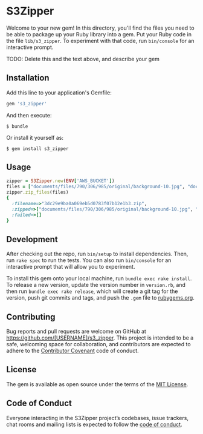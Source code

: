 # S3Zipper

Welcome to your new gem! In this directory, you'll find the files you need to be able to package up your Ruby library into a gem. Put your Ruby code in the file `lib/s3_zipper`. To experiment with that code, run `bin/console` for an interactive prompt.

TODO: Delete this and the text above, and describe your gem

## Installation

Add this line to your application's Gemfile:

```ruby
gem 's3_zipper'
```

And then execute:

    $ bundle

Or install it yourself as:

    $ gem install s3_zipper

## Usage

```ruby
zipper = S3Zipper.new(ENV['AWS_BUCKET'])
files = ["documents/files/790/306/985/original/background-10.jpg", "documents/files/790/307/076/original/background-10.jpg", "documents/files/790/307/029/original/background-10.jpg", "documents/files/790/307/031/original/background-11.jpg", "documents/files/790/307/077/original/background-11.jpg", "documents/files/790/306/983/original/background-11.jpg", "documents/files/790/306/986/original/background-12.jpg", "documents/files/790/307/078/original/background-12.jpg", "documents/files/790/307/032/original/background-12.jpg", "documents/files/790/306/987/original/background-13.jpg"]
zipper.zip_files(files)
{
  :filename=>"3dc29e9ba0a069eb5d0783f07b12e1b3.zip", 
  :zipped=>["documents/files/790/306/985/original/background-10.jpg", "documents/files/790/307/076/original/background-10.jpg", "documents/files/790/307/029/original/background-10.jpg", "documents/files/790/307/031/original/background-11.jpg", "documents/files/790/307/077/original/background-11.jpg", "documents/files/790/306/983/original/background-11.jpg", "documents/files/790/306/986/original/background-12.jpg", "documents/files/790/307/078/original/background-12.jpg", "documents/files/790/307/032/original/background-12.jpg", "documents/files/790/306/987/original/background-13.jpg"], 
  :failed=>[]
}
```

## Development

After checking out the repo, run `bin/setup` to install dependencies. Then, run `rake spec` to run the tests. You can also run `bin/console` for an interactive prompt that will allow you to experiment.

To install this gem onto your local machine, run `bundle exec rake install`. To release a new version, update the version number in `version.rb`, and then run `bundle exec rake release`, which will create a git tag for the version, push git commits and tags, and push the `.gem` file to [rubygems.org](https://rubygems.org).

## Contributing

Bug reports and pull requests are welcome on GitHub at https://github.com/[USERNAME]/s3_zipper. This project is intended to be a safe, welcoming space for collaboration, and contributors are expected to adhere to the [Contributor Covenant](http://contributor-covenant.org) code of conduct.

## License

The gem is available as open source under the terms of the [MIT License](https://opensource.org/licenses/MIT).

## Code of Conduct

Everyone interacting in the S3Zipper project’s codebases, issue trackers, chat rooms and mailing lists is expected to follow the [code of conduct](https://github.com/[USERNAME]/s3_zipper/blob/master/CODE_OF_CONDUCT.md).
